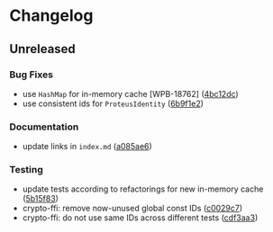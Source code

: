 # Changelog

## Unreleased

### Bug Fixes

- use `HashMap` for in-memory cache [WPB-18762] ([4bc12dc](https://github.com/wireapp/core-crypto/commit/4bc12dc382328cc937854d7b95eabb5f2461bf8a))
- use consistent ids for `ProteusIdentity` ([6b9f1e2](https://github.com/wireapp/core-crypto/commit/6b9f1e20f632802aafc5bec086d3ed93d5c734fe))

### Documentation

- update links in `index.md` ([a085ae6](https://github.com/wireapp/core-crypto/commit/a085ae67d1af84c3d00be1e6478c6e5b496f67d3))

### Testing

- update tests according to refactorings for new in-memory cache ([5b15f83](https://github.com/wireapp/core-crypto/commit/5b15f8337f41eaacecf9880d019669f99cb8fb99))
- crypto-ffi: remove now-unused global const IDs ([c0029c7](https://github.com/wireapp/core-crypto/commit/c0029c78777e6178d59d61a3fbeddef186a62366))
- crypto-ffi: do not use same IDs across different tests ([cdf3aa3](https://github.com/wireapp/core-crypto/commit/cdf3aa3c9f98e0a794f63b4e301486f8528dc6e3))


